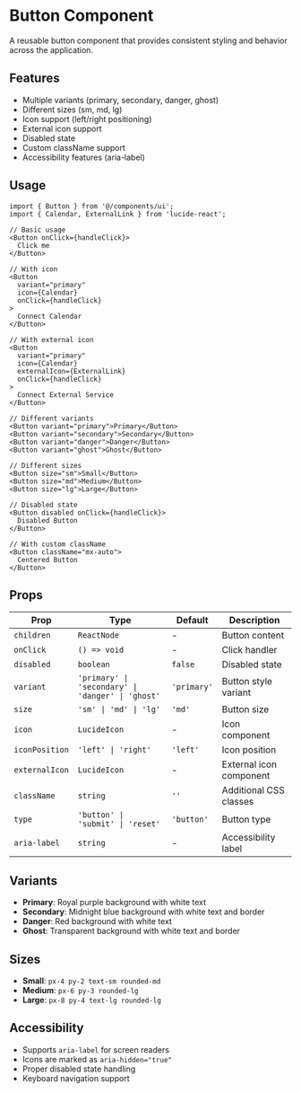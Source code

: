 # Button Component

A reusable button component that provides consistent styling and behavior across the application.

## Features

- Multiple variants (primary, secondary, danger, ghost)
- Different sizes (sm, md, lg)
- Icon support (left/right positioning)
- External icon support
- Disabled state
- Custom className support
- Accessibility features (aria-label)

## Usage

```tsx
import { Button } from '@/components/ui';
import { Calendar, ExternalLink } from 'lucide-react';

// Basic usage
<Button onClick={handleClick}>
  Click me
</Button>

// With icon
<Button
  variant="primary"
  icon={Calendar}
  onClick={handleClick}
>
  Connect Calendar
</Button>

// With external icon
<Button
  variant="primary"
  icon={Calendar}
  externalIcon={ExternalLink}
  onClick={handleClick}
>
  Connect External Service
</Button>

// Different variants
<Button variant="primary">Primary</Button>
<Button variant="secondary">Secondary</Button>
<Button variant="danger">Danger</Button>
<Button variant="ghost">Ghost</Button>

// Different sizes
<Button size="sm">Small</Button>
<Button size="md">Medium</Button>
<Button size="lg">Large</Button>

// Disabled state
<Button disabled onClick={handleClick}>
  Disabled Button
</Button>

// With custom className
<Button className="mx-auto">
  Centered Button
</Button>
```

## Props

| Prop           | Type                                              | Default     | Description             |
| -------------- | ------------------------------------------------- | ----------- | ----------------------- |
| `children`     | `ReactNode`                                       | -           | Button content          |
| `onClick`      | `() => void`                                      | -           | Click handler           |
| `disabled`     | `boolean`                                         | `false`     | Disabled state          |
| `variant`      | `'primary' \| 'secondary' \| 'danger' \| 'ghost'` | `'primary'` | Button style variant    |
| `size`         | `'sm' \| 'md' \| 'lg'`                            | `'md'`      | Button size             |
| `icon`         | `LucideIcon`                                      | -           | Icon component          |
| `iconPosition` | `'left' \| 'right'`                               | `'left'`    | Icon position           |
| `externalIcon` | `LucideIcon`                                      | -           | External icon component |
| `className`    | `string`                                          | `''`        | Additional CSS classes  |
| `type`         | `'button' \| 'submit' \| 'reset'`                 | `'button'`  | Button type             |
| `aria-label`   | `string`                                          | -           | Accessibility label     |

## Variants

- **Primary**: Royal purple background with white text
- **Secondary**: Midnight blue background with white text and border
- **Danger**: Red background with white text
- **Ghost**: Transparent background with white text and border

## Sizes

- **Small**: `px-4 py-2 text-sm rounded-md`
- **Medium**: `px-6 py-3 rounded-lg`
- **Large**: `px-8 py-4 text-lg rounded-lg`

## Accessibility

- Supports `aria-label` for screen readers
- Icons are marked as `aria-hidden="true"`
- Proper disabled state handling
- Keyboard navigation support
